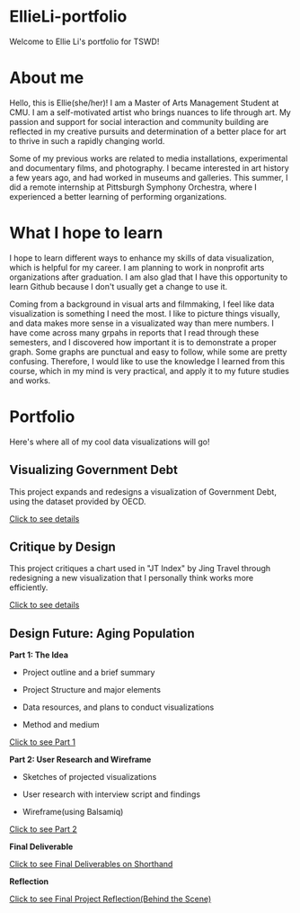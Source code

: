 # EllieLi-portfolio

Welcome to Ellie Li's portfolio for TSWD!

# About me
Hello, this is Ellie(she/her)! I am a Master of Arts Management Student at CMU. I am a self-motivated artist who brings nuances to life through art. My passion and support for social interaction and community building are reflected in my creative pursuits and determination of a better place for art to thrive in such a rapidly changing world. 

Some of my previous works are related to media installations, experimental and documentary films, and photography. I became interested in art history a few years ago, and had worked in museums and galleries. This summer, I did a remote internship at Pittsburgh Symphony Orchestra, where I experienced a better learning of performing organizations. 

# What I hope to learn
I hope to learn different ways to enhance my skills of data visualization, which is helpful for my career. I am planning to work in nonprofit arts organizations after graduation. I am also glad that I have this opportunity to learn Github because I don't usually get a change to use it. 

Coming from a background in visual arts and filmmaking, I feel like data visualization is something I need the most. I like to picture things visually, and data makes more sense in a visualizated way than mere numbers. I have come across many grpahs in reports that I read through these semesters, and I discovered how important it is to demonstrate a proper graph. Some graphs are punctual and easy to follow, while some are pretty confusing. Therefore, I would like to use the knowledge I learned from this course, which in my mind is very practical, and apply it to my future studies and works.

# Portfolio

Here's where all of my cool data visualizations will go!

## Visualizing Government Debt

This project expands and redesigns a visualization of Government Debt, using the dataset provided by OECD.

[Click to see details](/datavis2.md)

## Critique by Design

This project critiques a chart used in "JT Index" by Jing Travel through redesigning a new visualization that I personally think works more efficiently.

[Click to see details](/datavis3&4.md)

## Design Future: Aging Population

**Part 1: The Idea**

- Project outline and a brief summary

- Project Structure and major elements 

- Data resources, and plans to conduct visualizations

- Method and medium

[Click to see Part 1](/final_project_Ellie.md)

**Part 2: User Research and Wireframe**

- Sketches of projected visualizations

- User research with interview script and findings

- Wireframe(using Balsamiq)

[Click to see Part 2](/final_part2.md)

**Final Deliverable**

[Click to see Final Deliverables on Shorthand](https://carnegiemellon.shorthandstories.com/Ellie-design-future-aging-population/index.html)

**Reflection**

[Click to see Final Project Reflection(Behind the Scene)](/final_part3.md)
